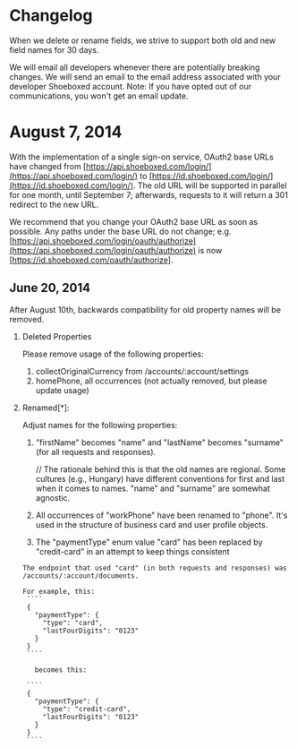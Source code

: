Changelog
=========

When we delete or rename fields, we strive to support both old and new field names for 30 days.

We will email all developers whenever there are potentially breaking changes. We will send an email to the email address associated with your developer Shoeboxed account. Note: If you have opted out of our communications, you won't get an email update.

# August 7, 2014

With the implementation of a single sign-on service, OAuth2 base URLs have
changed from [https://api.shoeboxed.com/login/](https://api.shoeboxed.com/login/)
to [https://id.shoeboxed.com/login/](https://id.shoeboxed.com/login/). The old
URL will be supported in parallel for one month, until September 7; afterwards,
requests to it will return a 301 redirect to the new URL.

We recommend that you change your OAuth2 base URL as soon as possible. Any paths
under the base URL do not change; e.g. [https://api.shoeboxed.com/login/oauth/authorize](https://api.shoeboxed.com/login/oauth/authorize)
is now [https://id.shoeboxed.com/oauth/authorize].

June 20, 2014
-------------

After August 10th, backwards compatibility for old property names will be removed. 

1. Deleted Properties

   Please remove usage of the following properties:
     1. collectOriginalCurrency from /accounts/:account/settings
     1. homePhone, all occurrences (not actually removed, but please update usage)
2. Renamed[*]:

   Adjust names for the following properties:

     1. "firstName" becomes "name" and "lastName" becomes "surname" (for all requests and responses). 
        
        // The rationale behind this is that the old names are regional. Some cultures (e.g., Hungary) have different conventions for first and last when it comes to names. "name" and "surname" are somewhat agnostic.

     1. All occurrences of "workPhone" have been renamed to "phone". It's used in the structure of business card and user profile objects.

     1. The "paymentType" enum value "card" has been replaced by "credit-card" in an attempt to keep things consistent 

       The endpoint that used "card" (in both requests and responses) was /accounts/:account/documents.
  
       For example, this:
        ````
        {
          "paymentType": {
            "type": "card",
            "lastFourDigits": "0123"
          }
        }
        ````
      
          becomes this:
       
        ````
        {
          "paymentType": {
            "type": "credit-card",
            "lastFourDigits": "0123"
          }
        }
        ````
  
